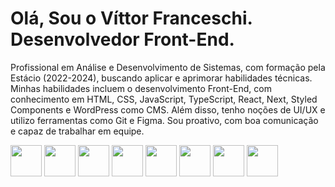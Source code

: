 <h1>Olá, Sou o Víttor Franceschi. Desenvolvedor Front-End.</h1>
<p>Profissional em Análise e Desenvolvimento de Sistemas, com formação pela Estácio (2022-2024), buscando aplicar e aprimorar habilidades técnicas. Minhas habilidades incluem o desenvolvimento Front-End, com conhecimento em HTML, CSS, JavaScript, TypeScript, React, Next, Styled Components e WordPress como CMS. Além disso, tenho noções de UI/UX e utilizo ferramentas como Git e Figma. Sou proativo, com boa comunicação e capaz de trabalhar em equipe.</p>
<div style"display: flex">
  <img src="https://cdn.jsdelivr.net/gh/devicons/devicon@latest/icons/html5/html5-original.svg" width="50px" height="50px" />
  <img src="https://cdn.jsdelivr.net/gh/devicons/devicon@latest/icons/css3/css3-original.svg" width="50px" height="50px" />
  <img src="https://cdn.jsdelivr.net/gh/devicons/devicon@latest/icons/javascript/javascript-original.svg" width="50px" height="50px" />
  <img src="https://cdn.jsdelivr.net/gh/devicons/devicon@latest/icons/typescript/typescript-original.svg" width="50px" height="50px"  />
  <img src="https://cdn.jsdelivr.net/gh/devicons/devicon@latest/icons/wordpress/wordpress-plain.svg" width="50px" height="50px" />
  <img src="https://cdn.jsdelivr.net/gh/devicons/devicon@latest/icons/react/react-original.svg" width="50px" height="50px" />
  <img src="https://cdn.jsdelivr.net/gh/devicons/devicon@latest/icons/nextjs/nextjs-original.svg" width="50px" height="50px" />
  <img src="https://cdn.jsdelivr.net/gh/devicons/devicon@latest/icons/styledcomponents/styledcomponents-original-wordmark.svg" width="50px" height="50px" />
</div>

